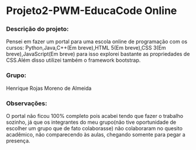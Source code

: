 # Projeto2-PWM-EducaCode Online
### Descrição do projeto:
Pensei em fazer um portal para uma escola online de programação com os cursos: Python,Java,C++(Em breve),HTML 5(Em breve),CSS 3(Em breve),JavaScript(Em breve) para isso explorei bastante as propriedades de CSS.Além disso utilizei também o framework bootstrap.
### Grupo:

Henrique Rojas Moreno de Almeida

### Observações:
O portal não ficou 100% completo pois acabei tendo que fazer o trabalho sozinho, já que os integrantes do meu grupo(não tive oportunidade de escolher um grupo que de fato colaborasse) não colaboraram no quesito acadêmico, não comparecendo às aulas, chegando somente para pegar a presença. 
